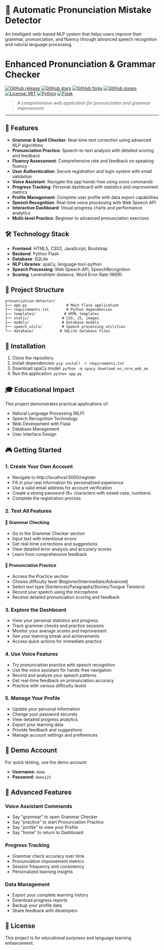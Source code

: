 # 🎯 Automatic Pronunciation Mistake Detector

An intelligent web-based NLP system that helps users improve their grammar, pronunciation, and fluency through advanced speech recognition and natural language processing.

# Enhanced Pronunciation & Grammar Checker

[![GitHub release](https://img.shields.io/github/v/release/Roshitha8129/Pronunciation-Grammar-Checker?style=flat-square)](https://github.com/Roshitha8129/Pronunciation-Grammar-Checker/releases)
[![GitHub stars](https://img.shields.io/github/stars/Roshitha8129/Pronunciation-Grammar-Checker?style=flat-square)](https://github.com/Roshitha8129/Pronunciation-Grammar-Checker/stargazers)
[![GitHub forks](https://img.shields.io/github/forks/Roshitha8129/Pronunciation-Grammar-Checker?style=flat-square)](https://github.com/Roshitha8129/Pronunciation-Grammar-Checker/network)
[![GitHub issues](https://img.shields.io/github/issues/Roshitha8129/Pronunciation-Grammar-Checker?style=flat-square)](https://github.com/Roshitha8129/Pronunciation-Grammar-Checker/issues)
[![License: MIT](https://img.shields.io/badge/License-MIT-yellow.svg?style=flat-square)](https://opensource.org/licenses/MIT)
[![Python](https://img.shields.io/badge/Python-3.8+-blue.svg?style=flat-square)](https://www.python.org/downloads/)
[![Flask](https://img.shields.io/badge/Flask-2.0+-green.svg?style=flat-square)](https://flask.palletsprojects.com/)

> *A comprehensive web application for pronunciation and grammar improvement*

---

## 🚀 Features

- **Grammar & Spell Checker**: Real-time text correction using advanced NLP algorithms
- **Pronunciation Practice**: Speech-to-text analysis with detailed scoring and feedback
- **Fluency Assessment**: Comprehensive rate and feedback on speaking fluency
- **User Authentication**: Secure registration and login system with email validation
- **Voice Assistant**: Navigate the app hands-free using voice commands
- **Progress Tracking**: Personal dashboard with statistics and improvement metrics
- **Profile Management**: Complete user profile with data export capabilities
- **Speech Recognition**: Real-time voice processing with Web Speech API
- **Interactive Dashboard**: Visual progress charts and performance analytics
- **Multi-level Practice**: Beginner to advanced pronunciation exercises

## 🛠️ Technology Stack

- **Frontend**: HTML5, CSS3, JavaScript, Bootstrap
- **Backend**: Python Flask
- **Database**: SQLite
- **NLP Libraries**: spaCy, language-tool-python
- **Speech Processing**: Web Speech API, SpeechRecognition
- **Scoring**: Levenshtein distance, Word Error Rate (WER)

## 📁 Project Structure

```
pronunciation-detector/
├── app.py                  # Main Flask application
├── requirements.txt        # Python dependencies
├── templates/             # HTML templates
├── static/               # CSS, JS, images
├── models/               # Database models
├── speech_utils/         # Speech processing utilities
└── database/            # SQLite database files
```

## 🔧 Installation

1. Clone the repository
2. Install dependencies: `pip install -r requirements.txt`
3. Download spaCy model: `python -m spacy download en_core_web_sm`
4. Run the application: `python app.py`

## 🎓 Educational Impact

This project demonstrates practical applications of:
- Natural Language Processing (NLP)
- Speech Recognition Technology
- Web Development with Flask
- Database Management
- User Interface Design

## 🎮 Getting Started

### 1. **Create Your Own Account**
- Navigate to http://localhost:5000/register
- Fill in your real information for personalized experience
- Use a valid email address for account verification
- Create a strong password (8+ characters with mixed case, numbers)
- Complete the registration process

### 2. **Test All Features**

#### **📝 Grammar Checking**
- Go to the Grammar Checker section
- Input text with intentional errors
- Get real-time corrections and suggestions
- View detailed error analysis and accuracy scores
- Learn from comprehensive feedback

#### **🎤 Pronunciation Practice**
- Access the Practice section
- Choose difficulty level (Beginner/Intermediate/Advanced)
- Select text type (Sentences/Paragraphs/Stories/Tongue Twisters)
- Record your speech using the microphone
- Receive detailed pronunciation scoring and feedback

### 3. **Explore the Dashboard**
- View your personal statistics and progress
- Track grammar checks and practice sessions
- Monitor your average scores and improvement
- See your learning streak and achievements
- Access quick actions for immediate practice

### 4. **Use Voice Features**
- Try pronunciation practice with speech recognition
- Use the voice assistant for hands-free navigation
- Record and analyze your speech patterns
- Get real-time feedback on pronunciation accuracy
- Practice with various difficulty levels

### 5. **Manage Your Profile**
- Update your personal information
- Change your password securely
- View detailed progress analytics
- Export your learning data
- Provide feedback and suggestions
- Manage account settings and preferences

## 🎯 Demo Account

For quick testing, use the demo account:
- **Username:** `demo`
- **Password:** `demo123`

## 🔧 Advanced Features

### **Voice Assistant Commands**
- Say "grammar" to open Grammar Checker
- Say "practice" to start Pronunciation Practice
- Say "profile" to view your Profile
- Say "home" to return to Dashboard

### **Progress Tracking**
- Grammar check accuracy over time
- Pronunciation improvement metrics
- Session frequency and consistency
- Personalized learning insights

### **Data Management**
- Export your complete learning history
- Download progress reports
- Backup your profile data
- Share feedback with developers

## 📝 License

This project is for educational purposes and language learning enhancement.
